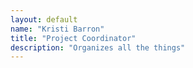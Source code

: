 ```yaml
---
layout: default
name: "Kristi Barron"
title: "Project Coordinator"
description: "Organizes all the things"
---
```

